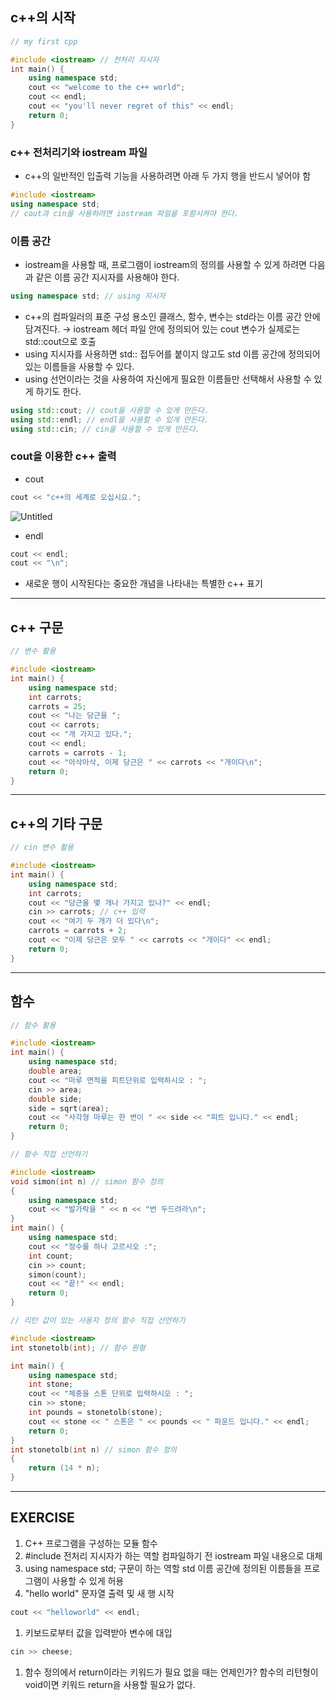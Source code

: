 ## c++의 시작

```cpp
// my first cpp

#include <iostream> // 전처리 지시자
int main() {
	using namespace std;
	cout << "welcome to the c++ world";
	cout << endl;
	cout << "you'll never regret of this" << endl;
	return 0;
}
```

### c++ 전처리기와 iostream 파일

- c++의 일반적인 입출력 기능을 사용하려면 아래 두 가지 행을 반드시 넣어야 함

```cpp
#include <iostream>
using namespace std;
// cout과 cin을 사용하려면 iostream 파일을 포함시켜야 한다.
```

### 이름 공간

- iostream을 사용할 때, 프로그램이 iostream의 정의를 사용할 수 있게 하려면 다음과 같은 이름 공간 지시자를 사용해야 한다.

```cpp
using namespace std; // using 지시자
```

- c++의 컴파일러의 표준 구성 용소인 클래스, 함수, 변수는 std라는 이름 공간 안에 담겨진다.
→ iostream 헤더 파일 안에 정의되어 있는 cout 변수가 실제로는 std::cout으로 호출
- using 지시자를 사용하면 std:: 접두어를 붙이지 않고도 std 이름 공간에 정의되어 있는 이름들을 사용할 수 있다.
- using 선언이라는 것을 사용하여 자신에게 필요한 이름들만 선택해서 사용할 수 있게 하기도 한다.

```cpp
using std::cout; // cout을 사용할 수 있게 만든다.
using std::endl; // endl을 사용할 수 있게 만든다.
using std::cin; // cin을 사용할 수 있게 만든다.
```

### cout을 이용한 c++ 출력

- cout

```cpp
cout << "c++의 세계로 오십시요.";
```

![Untitled](https://user-images.githubusercontent.com/47807421/133383828-b5ef9f7e-703f-4cc5-a88c-5e9aca992058.png)

- endl

```cpp
cout << endl;
cout << "\n";
```

- 새로운 행이 시작된다는 중요한 개념을 나타내는 특별한 c++ 표기

---

## c++ 구문

```cpp
// 변수 활용 

#include <iostream>
int main() {
	using namespace std;
	int carrots;
	carrots = 25;
	cout << "나는 당근을 ";
	cout << carrots;
	cout << "개 가지고 있다.";
	cout << endl;
	carrots = carrots - 1;
	cout << "아삭아삭, 이제 당근은 " << carrots << "개이다\n";
	return 0;
}
```

---

## c++의 기타 구문

```cpp
// cin 변수 활용 

#include <iostream>
int main() {
	using namespace std;
	int carrots;
	cout << "당근을 몇 개나 가지고 있나?" << endl;
	cin >> carrots; // c++ 입력
	cout << "여기 두 개가 더 있다\n";
	carrots = carrots + 2;
	cout << "이제 당근은 모두 " << carrots << "개이다" << endl;
	return 0;
}
```

---

## 함수

```cpp
// 함수 활용 

#include <iostream>
int main() {
	using namespace std;
	double area;
	cout << "마루 면적을 피트단위로 입력하시오 : ";
	cin >> area;
	double side;
	side = sqrt(area);
	cout << "사각형 마루는 한 변이 " << side << "피트 입니다." << endl;
	return 0;
}
```

```cpp
// 함수 직접 선언하기

#include <iostream>
void simon(int n) // simon 함수 정의
{
	using namespace std;
	cout << "발가락을 " << n << "번 두드려라\n";
}
int main() {
	using namespace std;
	cout << "정수를 하나 고르시오 :";
	int count;
	cin >> count;
	simon(count);
	cout << "끝!" << endl;
	return 0;
}
```

```cpp
// 리턴 값이 있는 사용자 정의 함수 직접 선언하기

#include <iostream>
int stonetolb(int); // 함수 원형

int main() {
	using namespace std;
	int stone;
	cout << "체중을 스톤 단위로 입력하시오 : ";
	cin >> stone;
	int pounds = stonetolb(stone);
	cout << stone << " 스톤은 " << pounds << " 파운드 입니다." << endl;
	return 0;
}
int stonetolb(int n) // simon 함수 정의
{
	return (14 * n);
}
```

---

## EXERCISE

1. C++ 프로그램을 구성하는 모듈
함수
2. #include <iostream> 전처리 지시자가 하는 역할
컴파일하기 전 iostream 파일 내용으로 대체
3. using namespace std; 구문이 하는 역할
std 이름 공간에 정의된 이름들을 프로그램이 사용할 수 있게 허용
4. "hello world" 문자열 출력 및 새 행 시작

```cpp
cout << "helloworld" << endl;
```

1. 키보드로부터 값을 입력받아 변수에 대입

```cpp
cin >> cheese;
```

1. 함수 정의에서 return이라는 키워드가 필요 없을 때는 언제인가?
함수의 리턴형이 void이면 키워드 return을 사용할 필요가 없다.
